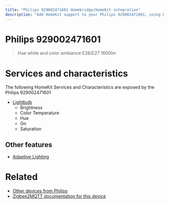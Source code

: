 ```yaml
---
title: "Philips 929002471601 Homebridge/HomeKit integration"
description: "Add HomeKit support to your Philips 929002471601, using Homebridge, Zigbee2MQTT and homebridge-z2m."
---
```

<!---
This file has been GENERATED using src/docgen/docgen.ts
DO NOT EDIT THIS FILE MANUALLY!
-->
# Philips 929002471601
> Hue white and color ambiance E26/E27 1600lm


# Services and characteristics
The following HomeKit Services and Characteristics are exposed by
the Philips 929002471601

* [Lightbulb](../../light.md)
  * Brightness
  * Color Temperature
  * Hue
  * On
  * Saturation

## Other features
* [Adaptive Lighting](../../light.md)

# Related
* [Other devices from Philips](../index.md#philips)
* [Zigbee2MQTT documentation for this device](https://www.zigbee2mqtt.io/devices/929002471601.html)